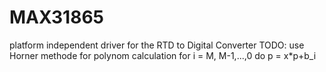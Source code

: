 # MAX31865
platform independent driver for the RTD to Digital Converter
TODO: use Horner methode for polynom calculation 
  for i = M, M-1,...,0 do
    p = x*p+b_i
